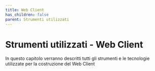 ```yaml
---
title: Web Client
has_children: false
parent: Strumenti utilizzati
---
```


# Strumenti utilizzati - Web Client

In questo capitolo verranno descritti tutti gli strumenti e le tecnologie utilizzate per la costruzione del Web Client